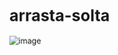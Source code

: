 ﻿# arrasta-solta
![image](https://github.com/ribeirorray/arrasta-solta/assets/52137076/d56e7d7b-0846-4f11-a1be-b433c74a31a6)
